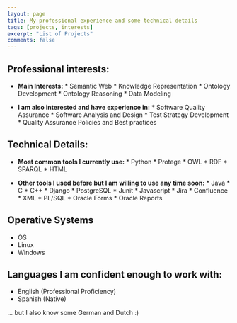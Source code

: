 ```yaml
---
layout: page
title: My professional experience and some technical details
tags: [projects, interests]
excerpt: "List of Projects"
comments: false
---
```

## Professional interests:
* __Main Interests:__
              * Semantic Web
              * Knowledge Representation
              * Ontology Development
              * Ontology Reasoning
              * Data Modeling

* __I am also interested and have experience in:__
              * Software Quality Assurance
                    * Software Analysis and Design
                    * Test Strategy Development
                    * Quality Assurance Policies and Best practices

## Technical Details:

* __Most common tools I currently use:__
              * Python
              * Protege
              * OWL
              * RDF
              * SPARQL
              * HTML

* __Other tools I used before but I am willing to use any time soon:__
              * Java
              * C
              * C++
              * Django
              * PostgreSQL
              * Junit
              * Javascript
              * Jira
              * Confluence
              * XML
              * PL/SQL
              * Oracle Forms
              * Oracle Reports

## Operative Systems
* OS
* Linux
* Windows

## Languages I am confident enough to work with:
* English (Professional Proficiency)
* Spanish (Native)

... but I also know some German and Dutch :)
